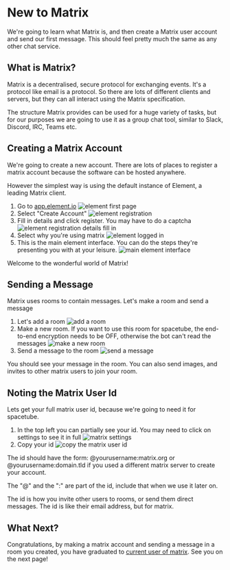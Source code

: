 # New to Matrix

We're going to learn what Matrix is, and then create a Matrix user account and send our first message. This should feel pretty much the same as any other chat service.

## What is Matrix?

Matrix is a decentralised, secure protocol for exchanging events. It's a protocol like email is a protocol. So there are lots of different clients and servers, but they can all interact using the Matrix specification.

The structure Matrix provides can be used for a huge variety of tasks, but for our purposes we are going to use it as a group chat tool, similar to Slack, Discord, IRC, Teams etc.

## Creating a Matrix Account

We're going to create a new account. There are lots of places to register a matrix account because the software can be hosted anywhere.

However the simplest way is using the default instance of Element, a leading Matrix client.

1. Go to [app.element.io](https://app.element.io) ![element first page](./content/element-first.jpg)
2. Select "Create Account" ![element registration](./content/element-register.jpg)
3. Fill in details and click register. You may have to do a captcha ![element registration details fill in](./content/element-register-details.jpg)
4. Select why you're using matrix ![element logged in](./content/element-yourein.jpg)
5. This is the main element interface. You can do the steps they're presenting you with at your leisure. ![main element interface](./content/element-steps.jpg)

Welcome to the wonderful world of Matrix!

## Sending a Message

Matrix uses rooms to contain messages. Let's make a room and send a message

1. Let's add a room ![add a room](./content/element-addroom.jpg)
2. Make a new room. If you want to use this room for spacetube, the end-to-end encryption needs to be OFF, otherwise the bot can't read the messages ![make a new room](./content/element-newroom.jpg)
3. Send a message to the room ![send a message](./content/element-roommessage.jpg)

You should see your message in the room. You can also send images, and invites to other matrix users to join your room.

## Noting the Matrix User Id

Lets get your full matrix user id, because we're going to need it for spacetube.

1. In the top left you can partially see your id. You may need to click on settings to see it in full ![matrix settings](./content/element-matrixid.jpg)
2. Copy your id ![copy the matrix user id](./content/element-matrixid-settings.jpg)

The id should have the form: @yourusername:matrix.org or @yourusername:domain.tld if you used a different matrix server to create your account.

The "@" and the ":" are part of the id, include that when we use it later on.

The id is how you invite other users to rooms, or send them direct messages. The id is like their email address, but for matrix.

## What Next?

Congratulations, by making a matrix account and sending a message in a room you created, you have graduated to [current user of matrix](./current.html). See you on the next page!